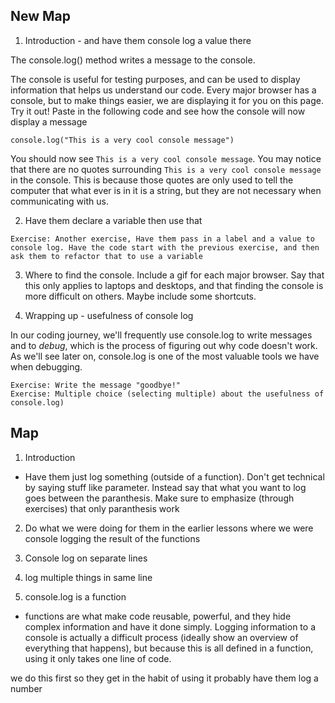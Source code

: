 ## New Map

1. Introduction - and have them console log a value there

The console.log() method writes a message to the console.

The console is useful for testing purposes, and can be used to display information that helps us understand our code. Every major browser has a console, but to make things easier, we are displaying it for you on this page. Try it out! Paste in the following code and see how the console will now display a message

```
console.log("This is a very cool console message")
```

You should now see `This is a very cool console message`. You may notice that there are no quotes surrounding `This is a very cool console message` in the console. This is because those quotes are only used to tell the computer that what ever is in it is a string, but they are not necessary when communicating with us.

2. Have them declare a variable then use that

```
Exercise: Another exercise, Have them pass in a label and a value to console log. Have the code start with the previous exercise, and then ask them to refactor that to use a variable
```

3. Where to find the console. Include a gif for each major browser. Say that this only applies to laptops and desktops, and that finding the console is more difficult on others. Maybe include some shortcuts.

4. Wrapping up - usefulness of console log

In our coding journey, we'll frequently use console.log to write messages and to _debug_, which is the process of figuring out why code doesn't work. As we'll see later on, console.log is one of the most valuable tools we have when debugging.

```
Exercise: Write the message "goodbye!"
Exercise: Multiple choice (selecting multiple) about the usefulness of console.log)
```

## Map

1. Introduction

- Have them just log something (outside of a function). Don't get technical by saying stuff like parameter. Instead say that what you want to log goes between the paranthesis. Make sure to emphasize (through exercises) that only paranthesis work

2. Do what we were doing for them in the earlier lessons where we were console logging the result of the functions

3. Console log on separate lines
4. log multiple things in same line
5. console.log is a function

- functions are what make code reusable, powerful, and they hide complex information and have it done simply. Logging information to a console is actually a difficult process (ideally show an overview of everything that happens), but because this is all defined in a function, using it only takes one line of code.

we do this first so they get in the habit of using it
probably have them log a number
